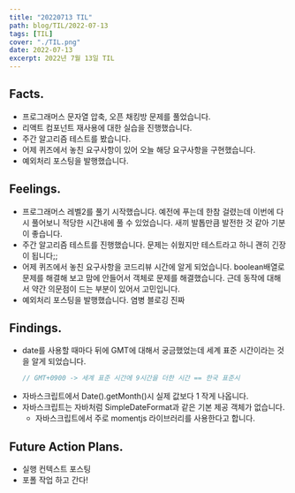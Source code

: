 ```yaml
---
title: "20220713 TIL"
path: blog/TIL/2022-07-13
tags: [TIL]
cover: "./TIL.png"
date: 2022-07-13
excerpt: 2022년 7월 13일 TIL
---
```


## Facts.

- 프로그래머스 문자열 압축, 오픈 채킹방 문제를 풀었습니다.
- 리액트 컴포넌트 재사용에 대한 실습을 진행했습니다.
- 주간 알고리즘 테스트를 봤습니다.
- 어제 퀴즈에서 놓친 요구사항이 있어 오늘 해당 요구사항을 구현했습니다.
- 예외처리 포스팅을 발행했습니다.

## Feelings.

- 프로그래머스 레벨2를 풀기 시작했습니다. 예전에 푸는데 한참 걸렸는데 이번에 다시 풀어보니 적당한 시간내에 풀 수 있었습니다. 새끼 발톱만큼 발전한 것 같아 기분이 좋습니다.
- 주간 알고리즘 테스트를 진행했습니다. 문제는 쉬웠지만 테스트라고 하니 괜히 긴장이 됩니다;;
- 어제 퀴즈에서 놓친 요구사항을 코드리뷰 시간에 알게 되었습니다. boolean배열로 문제를 해결해 보고 맘에 안들어서 객체로 문제를 해결했습니다. 근데 동작에 대해서 약간 의문점이 드는 부분이 있어서 고민입니다.
- 예외처리 포스팅을 발행했습니다. 염병 블로깅 진짜

## Findings.

- date를 사용할 때마다 뒤에 GMT에 대해서 궁금했었는데 세계 표준 시간이라는 것을 알게 되었습니다.
  ```jsx
  // GMT+0900 -> 세계 표준 시간에 9시간을 더한 시간 == 한국 표준시
  ```
- 자바스크립트에서 Date().getMonth()시 실제 값보다 1 작게 나옵니다.
- 자바스크립트는 자바처럼 SimpleDateFormat과 같은 기본 제공 객체가 없습니다.
  - 자바스크립트에서 주로 momentjs 라이브러리를 사용한다고 합니다.

## Future Action Plans.

- 실행 컨텍스트 포스팅
- 포폴 작업 하고 간다!
